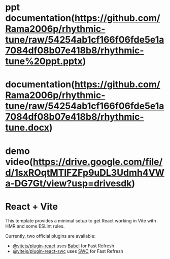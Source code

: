 # ppt documentation(https://github.com/Rama2006p/rhythmic-tune/raw/54254ab1cf166f06fde5e1a7084df08b07e418b8/rhythmic-tune%20ppt.pptx)
# documentation(https://github.com/Rama2006p/rhythmic-tune/raw/54254ab1cf166f06fde5e1a7084df08b07e418b8/rhythmic-tune.docx)
# demo video(https://drive.google.com/file/d/1sxROqtMTIFZFp9uDL3Udmh4VWa-DG7Gt/view?usp=drivesdk)
# React + Vite

This template provides a minimal setup to get React working in Vite with HMR and some ESLint rules.

Currently, two official plugins are available:

- [@vitejs/plugin-react](https://github.com/vitejs/vite-plugin-react/blob/main/packages/plugin-react/README.md) uses [Babel](https://babeljs.io/) for Fast Refresh
- [@vitejs/plugin-react-swc](https://github.com/vitejs/vite-plugin-react-swc) uses [SWC](https://swc.rs/) for Fast Refresh
